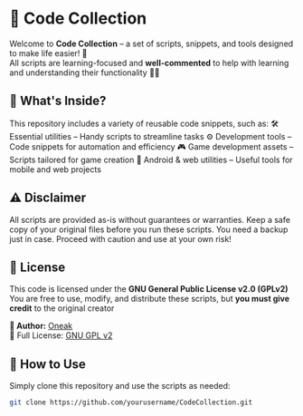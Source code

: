 # 🚀 Code Collection

Welcome to **Code Collection** – a set of scripts, snippets, and tools designed to make life easier! 🎯  
All scripts are learning-focused and **well-commented** to help with learning and understanding their functionality 📖✨

## 📂 What's Inside?
This repository includes a variety of reusable code snippets, such as:
🛠 Essential utilities – Handy scripts to streamline tasks
⚙️ Development tools – Code snippets for automation and efficiency
🎮 Game development assets – Scripts tailored for game creation
📱 Android & web utilities – Useful tools for mobile and web projects

## ⚠️ Disclaimer
All scripts are provided as-is without guarantees or warranties. Keep a safe copy of your original files before you run these scripts. 
You need a backup just in case. Proceed with caution and use at your own risk!

## 📜 License
This code is licensed under the **GNU General Public License v2.0 (GPLv2)**
You are free to use, modify, and distribute these scripts, but **you must give credit** to the original creator 

**👤 Author:** [Oneak](https://realmmadness.com/oneak)  
📜 Full License: [GNU GPL v2](https://www.gnu.org/licenses/old-licenses/gpl-2.0.html)  

## 🚀 How to Use  
Simply clone this repository and use the scripts as needed:  
```sh
git clone https://github.com/yourusername/CodeCollection.git
